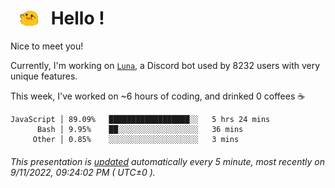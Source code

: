 <h1>   <img src="./spoinky.gif" style="vertical-align:middle;" width="30px">   Hello ! </h1>

Nice to meet you!

Currently, I'm working on <a href='https://github.com/Asgarrrr/Luna'>`Luna`</a>, a Discord bot used by 8232 users with very unique features.

This week, I've worked on ~6 hours of coding, and drinked 0 coffees ☕

```
JavaScript │ 89.09%   ██████████████████░░   5 hrs 24 mins
      Bash │ 9.95%    ██░░░░░░░░░░░░░░░░░░   36 mins
     Other │ 0.85%    ░░░░░░░░░░░░░░░░░░░░   3 mins
```

###### This presentation is [updated](https://github.com/Asgarrrr) automatically every 5 minute, most recently on 9/11/2022, 09:24:02 PM ( UTC±0 ).